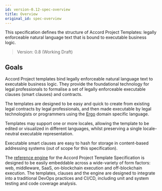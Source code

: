 ```yaml
---
id: version-0.12-spec-overview
title: Overview
original_id: spec-overview
---
```


This specification defines the structure of Accord Project Templates: legally enforceable natural language text that is bound to executable business logic.

> Version: 0.8 (Working Draft)

## Goals

Accord Project templates bind legally enforceable natural language text to executable business logic. They provide the foundational technology for legal professionals to formalise a set of legally enforceable executable clauses (smart clauses) and contracts.

The templates are designed to be easy and quick to create from existing legal contracts by legal professionals, and then made executable by legal technologists or programmers using the [Ergo](logic-ergo) domain specific language.

Templates may support one or more locales, allowing the template to be edited or visualized in different languages, whilst preserving a single locale-neutral executable representation.

Executable smart clauses are easy to hash for storage in content-based addressing systems (out of scope for this specification).

The [reference engine](https://github.com/accordproject/cicero) for the Accord Project Template Specification is designed to be easily embeddable across a wide-variety of form factors: web, middleware, SaaS, on-blockchain execution and off-blockchain execution.
The templates, clauses and the engine are designed to integrate into a traditional DevOps practices and CI/CD, including unit and system testing and code coverage analysis.

